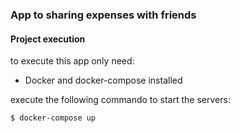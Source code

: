 ### App to sharing expenses with friends

#### Project execution
to execute this app only need:
- Docker and docker-compose installed

execute the following commando to start the servers:

`$ docker-compose up`